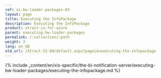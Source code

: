 ```yaml
---
ref: xi-bw-loader-packages-03
layout: page
title: Executing the InfoPackage
description: Executing the InfoPackage
product: xtract-is-for-azure
parent: executing-bw-loader-packages
permalink: /:collection/:path
weight: 3
lang: en_GB
old_url: /Xtract-IS-EN/default.aspx?pageid=executing-the-infopackage
---
```

{% include _content/en/xis-specific/the-bi-notification-server/executing-bw-loader-packages/executing-the-infopackage.md %}
